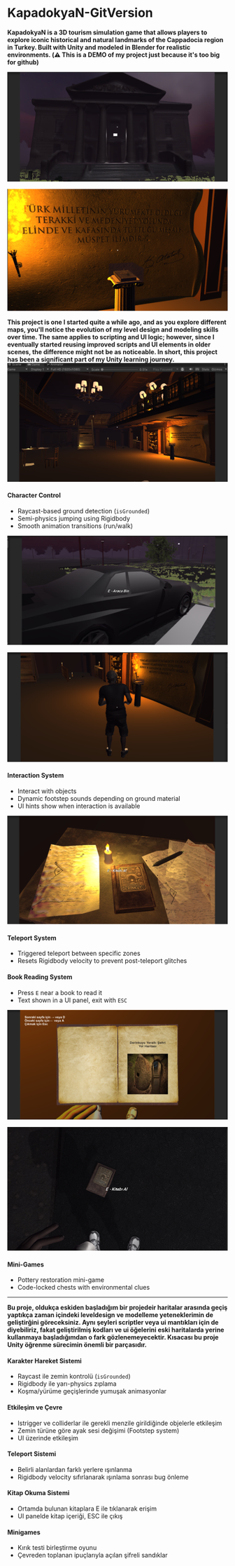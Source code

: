 # KapadokyaN-GitVersion

**KapadokyaN is a 3D tourism simulation game that allows players to explore iconic historical and natural landmarks of the Cappadocia region in Turkey. Built with Unity and modeled in Blender for realistic environments. (⚠️ This is a DEMO of my project  just because it's too big for github)**

![alt text](image-2.png)

![alt text](image-6.png)

**This project is one I started quite a while ago, and as you explore different maps, you'll notice the evolution of my level design and modeling skills over time. The same applies to scripting and UI logic; however, since I eventually started reusing improved scripts and UI elements in older scenes, the difference might not be as noticeable. In short, this project has been a significant part of my Unity learning journey.**
![alt text](image-3.png)


#### Character Control
- Raycast-based ground detection (`isGrounded`)
- Semi-physics jumping using Rigidbody
- Smooth animation transitions (run/walk)

![alt text](image.png)


![alt text](image-1.png)

#### Interaction System
- Interact with objects 
- Dynamic footstep sounds depending on ground material
- UI hints show when interaction is available

![alt text](image-4.png)




#### Teleport System
- Triggered teleport between specific zones
- Resets Rigidbody velocity to prevent post-teleport glitches



#### Book Reading System
- Press `E` near a book to read it
- Text shown in a UI panel, exit with `ESC`

![alt text](image-5.png)

![alt text](image-7.png)

#### Mini-Games
- Pottery restoration mini-game
- Code-locked chests with environmental clues

 
--------------------------------------------------------------------------------
**Bu proje, oldukça eskiden başladığım bir projedeir haritalar arasında geçiş yaptıkça zaman içindeki leveldesign ve modelleme yeteneklerimin de geliştirğini göreceksiniz. Aynı şeyleri scriptler veya ui mantıkları için de diyebiliriz, fakat geliştirilmiş kodları ve ui öğelerini eski haritalarda yerine kullanmaya başladığımdan o fark gözlenemeyecektir. Kısacası bu proje Unity öğrenme sürecimin önemli bir parçasıdır.**  


#### Karakter Hareket Sistemi
- Raycast ile zemin kontrolü (`isGrounded`)
- Rigidbody ile yarı-physics zıplama
- Koşma/yürüme geçişlerinde yumuşak animasyonlar

#### Etkileşim ve Çevre
- Istrigger ve colliderlar ile gerekli menzile girildiğinde objelerle etkileşim
- Zemin türüne göre ayak sesi değişimi (Footstep system)
- UI üzerinde etkileşim

#### Teleport Sistemi
- Belirli alanlardan farklı yerlere ışınlanma
- Rigidbody velocity sıfırlanarak ışınlama sonrası bug önleme

#### Kitap Okuma Sistemi
- Ortamda bulunan kitaplara E ile tıklanarak erişim
- UI panelde kitap içeriği, ESC ile çıkış

#### Minigames
- Kırık testi birleştirme oyunu
- Çevreden toplanan ipuçlarıyla açılan şifreli sandıklar




